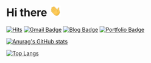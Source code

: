 # Hi there <img src="https://github.com/1ilsang/1ilsang/blob/master/assets/images/hi.gif" width="30px">




[![Hits](https://hits.seeyoufarm.com/api/count/incr/badge.svg?url=https%3A%2F%2Fgithub.com%2Fbansakdo&count_bg=%235DC0EB&title_bg=%23456DB2&icon=github.svg&icon_color=%23E7E7E7&title=hits&edge_flat=false)](https://hits.seeyoufarm.com)
[![Gmail Badge](https://img.shields.io/badge/Gamil-d14836?style=flat-squre&logo=Gmail&logoColor=white&link=mailto:bansakdo@gmail.com)](mailto:bansakdo@gmail.com)
[![Blog Badge](https://img.shields.io/badge/Tech_Blog-48AB7E?style=flat-squre&logo=vimeo&logoColor=white&link=https://velog.io/@deannn)](https://velog.io/@deannn)
[![Portfolio Badge](https://img.shields.io/badge/Portfolio-yellow?style=flat-squre&logo=notion&logoColor=white&link=https://www.notion.so/deannn/Park-Sangdo-df58c4d30fc845ae953dbd674ac6a363)](https://www.notion.so/deannn/Park-Sangdo-6fa28dffede3408aad1e0d72a5a97cc5)



[![Anurag's GitHub stats](https://github-readme-stats.vercel.app/api?username=bansakdo&count_private=true&show_icons=true&theme=blueberry)](https://github.com/anuraghazra/github-readme-stats)


[![Top Langs](https://github-readme-stats.vercel.app/api/top-langs/?username=bansakdo&layout=compact&theme=blueberry)](https://github.com/anuraghazra/github-readme-stats)



<!--
**bansakdo/bansakdo** is a ✨ _special_ ✨ repository because its `README.md` (this file) appears on your GitHub profile.

Here are some ideas to get you started:

- 🔭 I’m currently working on ...
- 🌱 I’m currently learning ...
- 👯 I’m looking to collaborate on ...
- 🤔 I’m looking for help with ...
- 💬 Ask me about ...
- 📫 How to reach me: ...
- 😄 Pronouns: ...
- ⚡ Fun fact: ...
-->
